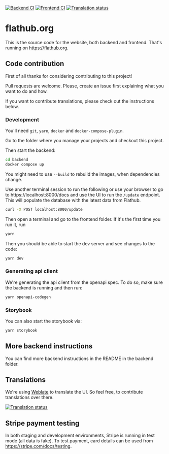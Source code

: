 [![Backend CI](https://github.com/flathub-infra/website/actions/workflows/backend_ci.yml/badge.svg)](https://github.com/flathub-infra/website/actions/workflows/backend_ci.yml)
[![Frontend CI](https://github.com/flathub-infra/website/actions/workflows/frontend_ci.yml/badge.svg)](https://github.com/flathub-infra/website/actions/workflows/frontend_ci.yml)
[![Translation status](https://hosted.weblate.org/widgets/flathub/-/frontend/svg-badge.svg)](https://hosted.weblate.org/engage/flathub/)

# flathub.org

This is the source code for the website, both backend and frontend. That's running on https://flathub.org.

## Code contribution

First of all thanks for considering contributing to this project!

Pull requests are welcome. Please, create an issue first explaining what you want to do and how.

If you want to contribute translations, please check out the instructions below.

### Development

You'll need `git`, `yarn`, `docker` and `docker-compose-plugin`.

Go to the folder where you manage your projects and checkout this project.

Then start the backend:

```sh
cd backend
docker compose up
```

You might need to use `--build` to rebuild the images, when dependencies change.

Use another terminal session to run the following or use your browser to go to https://localhost:8000/docs and use the UI to run the `/update` endpoint.
This will populate the database with the latest data from Flathub.

```sh
curl -X POST localhost:8000/update
```

Then open a terminal and go to the frontend folder.
If it's the first time you run it, run

```sh
yarn
```

Then you should be able to start the dev server and see changes to the code:

```sh
yarn dev
```

### Generating api client

We're generating the api client from the openapi spec. To do so, make sure the backend is running and then run:

```sh
yarn openapi-codegen
```

### Storybook

You can also start the storybook via:

```sh
yarn storybook
```

## More backend instructions

You can find more backend instructions in the README in the backend folder.

## Translations

We're using [Weblate](https://hosted.weblate.org/engage/flathub/) to translate the UI. So feel free, to contribute translations over there.

<a href="https://hosted.weblate.org/engage/flathub/">
<img src="https://hosted.weblate.org/widgets/flathub/-/glossary/multi-auto.svg" alt="Translation status" />
</a>

## Stripe payment testing

In both staging and development environments, Stripe is running in test mode (all data is fake).
To test payment, card details can be used from https://stripe.com/docs/testing.
